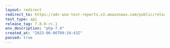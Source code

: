 ```yaml
---
layout: redirect
redirect_to: https://a8c-woo-test-reports.s3.amazonaws.com/public/release/7.8.0-rc.1/php-7.4/api/index.html
test_type: api
release_tag: 7.8.0-rc.1
env_description: "php-7.4"
created_at: "2023-06-06T09:34:43Z"
passed: true
---
```

